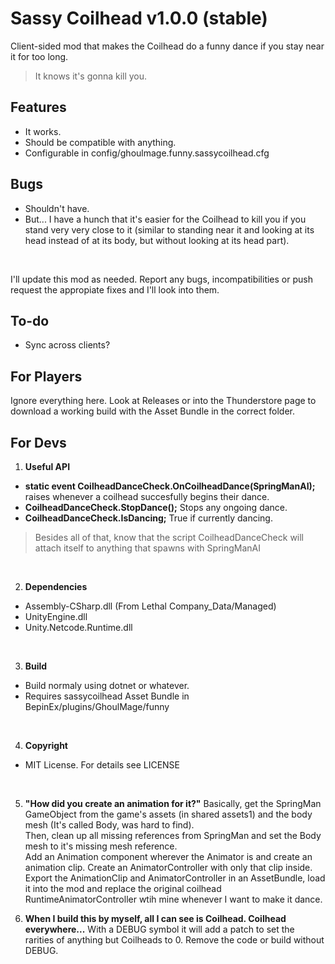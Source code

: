 Sassy Coilhead v1.0.0 (stable)
==============

Client-sided mod that makes the Coilhead do a funny dance if you stay near it for too long.<br>

> It knows it's gonna kill you.

Features
--------
* It works.
* Should be compatible with anything.
* Configurable in config/ghoulmage.funny.sassycoilhead.cfg

Bugs
--------
* Shouldn't have.
* But... I have a hunch that it's easier for the Coilhead to kill you if you stand very very close to it (similar to standing near it and looking at its head instead of at its body, but without looking at its head part).
<br>

I'll update this mod as needed. Report any bugs, incompatibilities or push request the appropiate fixes and I'll look into them.

To-do
--------
* Sync across clients?

For Players
-----------
Ignore everything here. Look at Releases or into the Thunderstore page to download a working build with the Asset Bundle in the correct folder.

For Devs
--------
1. **Useful API**<br>
* **static event CoilheadDanceCheck.OnCoilheadDance(SpringManAI);** raises whenever a coilhead succesfully begins their dance.<br>
* **CoilheadDanceCheck.StopDance();** Stops any ongoing dance.<br>
* **CoilheadDanceCheck.IsDancing;** True if currently dancing.<br>

> Besides all of that, know that the script CoilheadDanceCheck will attach itself to anything that spawns with SpringManAI

<br>

2. **Dependencies**
* Assembly-CSharp.dll (From Lethal Company_Data/Managed)
* UnityEngine.dll
* Unity.Netcode.Runtime.dll
<br>

3. **Build**
* Build normaly using dotnet or whatever.
* Requires sassycoilhead Asset Bundle in BepinEx/plugins/GhoulMage/funny
<br>

4. **Copyright**
* MIT License. For details see LICENSE
<br>

5. **"How did you create an animation for it?"**
Basically, get the SpringMan GameObject from the game's assets (in shared assets1) and the body mesh (It's called Body, was hard to find).<br>
Then, clean up all missing references from SpringMan and set the Body mesh to it's missing mesh reference.<br>
Add an Animation component wherever the Animator is and create an animation clip. Create an AnimatorController with only that clip inside.<br>
Export the AnimationClip and AnimatorController in an AssetBundle, load it into the mod and replace the original coilhead RuntimeAnimatorController wtih mine whenever I want to make it dance.<br>

6. **When I build this by myself, all I can see is Coilhead. Coilhead everywhere...**
With a DEBUG symbol it will add a patch to set the rarities of anything but Coilheads to 0. Remove the code or build without DEBUG.<br>